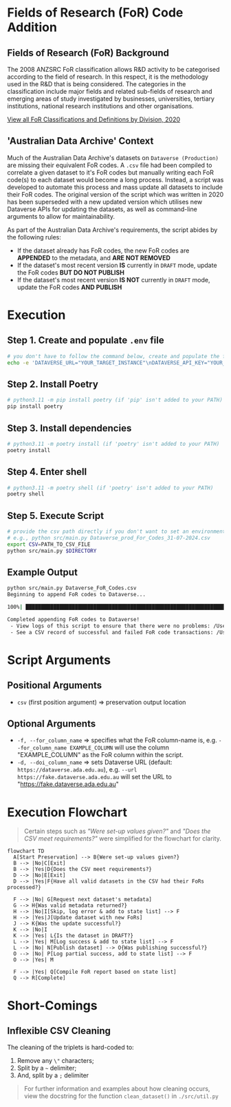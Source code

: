 # Fields of Research (FoR) Code Addition

## Fields of Research (FoR) Background

The 2008 ANZSRC FoR classification allows R&D activity to be categorised according to the field of research. In this respect, it is the methodology used in the R&D that is being considered. The categories in the classification include major fields and related sub-fields of research and emerging areas of study investigated by businesses, universities, tertiary institutions, national research institutions and other organisations.

[View all FoR Classifications and Definitions by Division, 2020](https://www.abs.gov.au/AUSSTATS/abs@.nsf/Lookup/1297.0Main+Features12020?OpenDocument)

## 'Australian Data Archive' Context

Much of the Australian Data Archive's datasets on `Dataverse (Production)` are missing their equivalent FoR codes. A `.csv` file had been compiled to correlate a given dataset to it's FoR codes but manually writing each FoR code(s) to each dataset would become a long process. Instead, a script was developed to automate this process and mass update all datasets to include their FoR codes. The original version of the script which was written in 2020 has been superseded with a new updated version which utilises new Dataverse APIs for updating the datasets, as well as command-line arguments to allow for maintainability.

As part of the Australian Data Archive's requirements, the script abides by the following rules:

- If the dataset already has FoR codes, the new FoR codes are **APPENDED** to the metadata, and **ARE NOT REMOVED**
- If the dataset's most recent version **IS** currently in `DRAFT` mode, update the FoR codes **BUT DO NOT PUBLISH** 
- If the dataset's most recent version **IS NOT** currently in `DRAFT` mode, update the FoR codes **AND PUBLISH**

# Execution

## Step 1. Create and populate `.env` file
```sh
# you don't have to follow the command below, create and populate the file however you like
echo -e 'DATAVERSE_URL="YOUR_TARGET_INSTANCE"\nDATAVERSE_API_KEY="YOUR_API_KEY"' >> .env  
```

## Step 2. Install Poetry
```sh
# python3.11 -m pip install poetry (if 'pip' isn't added to your PATH)
pip install poetry
```

## Step 3. Install dependencies
```sh
# python3.11 -m poetry install (if 'poetry' isn't added to your PATH)
poetry install
```

## Step 4. Enter shell
```sh
# python3.11 -m poetry shell (if 'poetry' isn't added to your PATH)
poetry shell
```

## Step 5. Execute Script
```sh
# provide the csv path directly if you don't want to set an environment variable
# e.g., python src/main.py Dataverse_prod_For_Codes_31-07-2024.csv
export CSV=PATH_TO_CSV_FILE
python src/main.py $DIRECTORY 
```

## Example Output

```sh
python src/main.py Dataverse_FoR_Codes.csv                
Beginning to append FoR codes to Dataverse...

100%| ███████████████████████████████████████████████████████████████████████████| 38/38 [00:00<00:00,  3.05it/s]

Completed appending FoR codes to Dataverse!
 - View logs of this script to ensure that there were no problems: /Users/1150325cass060389/Workspace/FOR-code-Adding/logs/for-code-addition-2024-08-02T10:51:10.951181.log
 - See a CSV record of successful and failed FoR code transactions: /Users/1150325cass060389/Workspace/FOR-code-Adding/FoR-Output-2024-08-02T10:51:11.401899.csv
```

# Script Arguments

## Positional Arguments

- `csv` (first position argument)  => preservation output location

## Optional Arguments

- `-f, --for_column_name` => specifies what the FoR column-name is, e.g. `--for_column_name EXAMPLE_COLUMN` will use the column "EXAMPLE_COLUMN" as the FoR column within the script.
- `-d, --doi_column_name` => sets Dataverse URL (default: `https://dataverse.ada.edu.au`), e.g. `--url https://fake.dataverse.ada.edu.au` will set the URL to "https://fake.dataverse.ada.edu.au"

# Execution Flowchart

> Certain steps such as *"Were set-up values given?"* and *"Does the CSV meet requirements?"* were simplified for the flowchart for clarity.

```mermaid
flowchart TD
  A[Start Preservation] --> B{Were set-up values given?}
  B --> |No|C[Exit]
  B --> |Yes|D{Does the CSV meet requirements?}
  D --> |No|E[Exit]
  D --> |Yes|F{Have all valid datasets in the CSV had their FoRs processed?}

  F --> |No| G[Request next dataset's metadata]
  G --> H{Was valid metadata returned?}
  H --> |No|I[Skip, log error & add to state list] --> F
  H --> |Yes|J[Update dataset with new FoRs]
  J --> K{Was the update successful?}
  K --> |No|I
  K --> |Yes| L{Is the dataset in DRAFT?}
  L --> |Yes| M[Log success & add to state list] --> F
  L --> |No| N[Publish dataset] --> O{Was publishing successful?}
  O --> |No| P[Log partial success, add to state list] --> F
  O --> |Yes| M

  F --> |Yes| Q[Compile FoR report based on state list]
  Q --> R[Complete]
```

# Short-Comings

## Inflexible CSV Cleaning

The cleaning of the triplets is hard-coded to:

1. Remove any `\"` characters;
2. Split by a `~` delimiter;
3. And, split by a `;` delimiter

> For further information and examples about how cleaning occurs, view the docstring for the function `clean_dataset()` in `./src/util.py`


